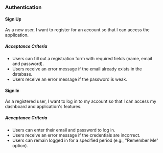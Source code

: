 ### Authentication

#### Sign Up

As a new user, I want to register for an account so that I can access the application.

##### Acceptance Criteria

- Users can fill out a registration form with required fields (name, email and password).
- Users receive an error message if the email already exists in the database.
- Users receive an error message if the password is weak.

#### Sign In

As a registered user, I want to log in to my account so that I can access my dashboard and application's features.

##### Acceptance Criteria

- Users can enter their email and password to log in.
- Users receive an error message if the credentials are incorrect.
- Users can remain logged in for a specified period (e.g., "Remember Me" option).
